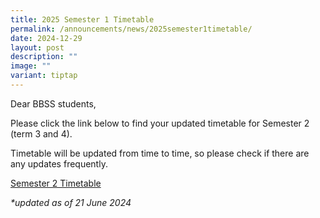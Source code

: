 ```yaml
---
title: 2025 Semester 1 Timetable
permalink: /announcements/news/2025semester1timetable/
date: 2024-12-29
layout: post
description: ""
image: ""
variant: tiptap
---
```

<p>Dear BBSS students,</p>
<p>Please click the link below to find your updated timetable for Semester
2 (term 3 and 4).</p>
<p>Timetable will be updated from time to time, so please check if there
are any updates frequently.</p>
<p><a href="https://www.bukitbatoksec.moe.edu.sg/useful-resources/timetable/" rel="noopener noreferrer nofollow" target="_blank">Semester 2 Timetable</a>
</p>
<p><em>*updated as of 21 June 2024</em>
</p>